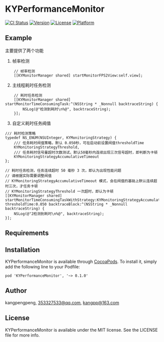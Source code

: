 # KYPerformanceMonitor

[![CI Status](https://img.shields.io/travis/kangpengpeng/KYPerformanceMonitor.svg?style=flat)](https://travis-ci.org/kangpengpeng/KYPerformanceMonitor)
[![Version](https://img.shields.io/cocoapods/v/KYPerformanceMonitor.svg?style=flat)](https://cocoapods.org/pods/KYPerformanceMonitor)
[![License](https://img.shields.io/cocoapods/l/KYPerformanceMonitor.svg?style=flat)](https://cocoapods.org/pods/KYPerformanceMonitor)
[![Platform](https://img.shields.io/cocoapods/p/KYPerformanceMonitor.svg?style=flat)](https://cocoapods.org/pods/KYPerformanceMonitor)

## Example

主要提供了两个功能
1. 帧率检测
```
    // 帧率检测
    [[KYMonitorManager shared] startMonitorFPS2View:self.view];
```

2. 主线程耗时任务检测
```
    // 耗时任务检测
    [[KYMonitorManager shared] startMonitorTimeConsumingTask:^(NSString * _Nonnull backtraceString) {
        NSLog(@"检测到耗时\n%@", backtraceString);
    }];
```

3. 自定义耗时任务阀值
```
/// 耗时检测策略
typedef NS_ENUM(NSUInteger, KYMonitoringStrategy) {
    /// 任务耗时阀值策略，默认 0.050秒，可在启动前设置阀值thresholdTime
    KYMonitoringStrategyThreshold,
    /// 任务耗时信号量超时次数测试，默认50毫秒内连续出现三次信号超时，即判断为卡顿
    KYMonitoringStrategyAccumulativeTimeout
};

// 耗时任务检测，任务连续超时 50 毫秒 3 次，即认为出现性能问题
// 请根据实际需要调整阀值
// KYMonitoringStrategyAccumulativeTimeout 模式，会在阀值的基础上默认连续超时三次，才任务卡顿
// KYMonitoringStrategyThreshold 一次超时，即认为卡顿
[[KYMonitorManager shared] startMonitorTimeConsumingTaskWithStrategy:KYMonitoringStrategyAccumulativeTimeout thresholdTime:0.050 backtraceBlock:^(NSString * _Nonnull backtraceString) {
    NSLog(@"2检测到耗时\n%@", backtraceString);
}];

```

## Requirements

## Installation

KYPerformanceMonitor is available through [CocoaPods](https://cocoapods.org). To install
it, simply add the following line to your Podfile:

```
pod 'KYPerformanceMonitor', '~> 0.1.0'
```

## Author

kangpengpeng, 353327533@qq.com, kangpp@163.com

## License

KYPerformanceMonitor is available under the MIT license. See the LICENSE file for more info.

